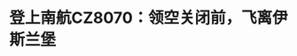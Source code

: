 <!DOCTYPE html>
<html lang="zh-CN">

<head>
    
<title>登上南航CZ8070：领空关闭前，飞离伊斯兰堡_腾讯新闻</title>
<meta name="keywords" content="王晨,伊斯兰堡,南航,巴基斯坦,中国南方航空,巴基斯坦_军事,巴基斯坦_社会,郑逸杰,巴基斯坦_时政,印巴,卡拉奇,领空,航班">
<meta name="description" content="当地时间2025年5月11日，印巴停火次日，巴基斯坦白沙瓦，人们在准军事联队总部前聚集庆祝，跳舞表达对巴基斯坦军队的支持。视觉中国/图当地时间2025年5月10日晚，当印巴停火消息传来时，郑逸杰‌已从巴基斯坦回国三天。7日清晨8时28分，他搭乘的南航CZ8070次航班飞跃南亚次大陆，在雨中降落广州白云机场。落地的那一刻，手...">
<meta name="author" content="腾讯网">
<meta name="copyright" content="Copyright 1998 - 2025 Tencent. All Rights Reserved">
<meta property="og:type" content="news" />

<meta property="og:title" content="登上南航CZ8070：领空关闭前，飞离伊斯兰堡_腾讯新闻" />
<meta property="og:description" content="当地时间2025年5月11日，印巴停火次日，巴基斯坦白沙瓦，人们在准军事联队总部前聚集庆祝，跳舞表达对巴基斯坦军队的支持。视觉中国/图当地时间2025年5月10日晚，当印巴停火消息传来时，郑逸杰‌已从巴基斯坦回国三天。7日清晨8时28分，他搭乘的南航CZ8070次航班飞跃南亚次大陆，在雨中降落广州白云机场。落地的那一刻，手..." />
<meta property="og:url" content="https://news.qq.com/rain/a/20250512A089Q800" />
<meta property="og:image" content="https://inews.gtimg.com/news_ls/OqdLuO473uf8c7aG1C1CNp8clUmmCIJmAC-b4xTEmbv5sAA_640330/0" />
<meta property="article:author" content="南方周末" />
<meta property="article:published_time" content="2025-05-12 19:45:12" />
<meta property="category" content="social" />

<meta name="baidu-site-verification" content="jJeIJ5X7pP" />
    <meta charset="utf-8" />
<meta http-equiv="X-UA-Compatible" content="IE=Edge" />
<meta name="viewport" content="width=device-width, initial-scale=1, shrink-to-fit=no" />
<link rel="dns-prefetch" href="mat1.gtimg.com">
<link rel="dns-prefetch" href="i.news.qq.com">
<link rel="shortcut icon" href="https://mat1.gtimg.com/qqcdn/qqindex2021/favicon.ico">
<script nomodule="true" src="https://mat1.gtimg.com/qqcdn/qqindex2021/common-static/20240515201444/core3-37-1.min.js"></script>
<script>
  try {
    if (!window.IntersectionObserver) {
      var observerScript = document.createElement('script');
      observerScript.src = "https://mat1.gtimg.com/qqcdn/qqindex2021/common-static/20241024141058/intersection-observer-polyfill.js";
      document.head.appendChild(observerScript);
    }
  } catch (error) {}
</script>

<script>
  try {
    if (!Element.prototype.scrollTo) {
      var scrollScript = document.createElement('script');
      scrollScript.src = "https://mat1.gtimg.com/qqcdn/qqindex2021/common-static/20241025153001/scroll-behavior-polyfill.js";
      document.head.appendChild(scrollScript);
    }
  } catch (error) {}
</script>
<script>
  try {
    if ('scrollRestoration' in window.history) {
      window.history.scrollRestoration = 'manual';
    }
    window.isPcClient = Boolean(window.electron) && (
      window.navigator.userAgent.indexOf('pc-client') > 0 ||
      window.navigator.userAgent.indexOf('TencentNews') > 0
    );
  } catch {}
</script>
<script>
  try {
    if (window.isPcClient) {
      var bodyStyle = document.createElement('style');
      bodyStyle.innerText = 'body{ zoom: 0.95 }';
      document.head.appendChild(bodyStyle);
    }
  } catch {}
</script>
<script>
  window.DATA = {"url":"https://view.inews.qq.com/a/20250512A089Q800","article_id":"20250512A089Q800","article_type":"0","title":"登上南航CZ8070：领空关闭前，飞离伊斯兰堡","desc":"当地时间2025年5月11日，印巴停火次日，巴基斯坦白沙瓦，人们在准军事联队总部前聚集庆祝，跳舞表达对巴基斯坦军队的支持。视觉中国/图当地时间2025年5月10日晚，当印巴停火消息传来时，郑逸杰‌已从巴基斯坦回国三天。7日清晨8时28分，他搭乘的南航CZ8070次航班飞跃南亚次大陆，在雨中降落广州白云机场。落地的那一刻，手...","iNewsRecommendLevel":1,"abstract":"当地时间2025年5月11日，印巴停火次日，巴基斯坦白沙瓦，人们在准军事联队总部前聚集庆祝，跳舞表达对巴基斯坦军队的支持。视觉中国/图当地时间2025年5月10日晚，当印巴停火消息传来时，郑逸杰‌已从巴基斯坦回国三天。7日清晨8时28分，他搭乘的南航CZ8070次航班飞跃南亚次大陆，在雨中降落广州白云机场。落地的那一刻，手...","catalog1":"social","ad_channel_sign":"news","introduction":"","media":"南方周末","media_id":"1052","pubtime":"2025-05-12 19:45:12","comment_id":"8411251795","political":0,"cmsId":"20250512A089Q800","cms_id":"20250512A089Q800","closeAllAd":0,"closeAllFavorite":false,"originContent":{"directory":{"ai_list":[{"desc":"印巴停火后的庆祝","link":"AIPOS_0"},{"desc":"郑逸杰的回国经历","link":"AIPOS_1"},{"desc":"最后一班离境航班","link":"AIPOS_2"},{"desc":"王晨的过山车心情","link":"AIPOS_3"},{"desc":"留守者的忐忑心情","link":"AIPOS_4"},{"desc":"登机前的紧急情况","link":"AIPOS_5"},{"desc":"外出必须带持枪安保","link":"AIPOS_6"}],"enable":2,"list":null},"text":"\u003cdiv class=\"rich_media_content\"\u003e\u003cp data-exeditor-arbitrary-box=\"image-box\"\u003e\u003c!--IMG_0--\u003e\u003c/p\u003e\u003cp class=\"qqnews_image_desc\" style=\"color: #666; font-size: 14px; text-align: center\"\u003e\u003c!--AIPOS_0--\u003e当地时间2025年5月11日，印巴停火次日，巴基斯坦白沙瓦，人们在准军事联队总部前聚集庆祝，跳舞表达对巴基斯坦军队的支持。视觉中国/图\u003c/p\u003e\u003cp\u003e\u003c!--AIPOS_1--\u003e当地时间2025年5月10日晚，当印巴停火消息传来时，郑逸杰‌已从巴基斯坦回国三天。7日清晨8时28分，他搭乘的南航CZ8070次航班飞跃南亚次大陆，在雨中降落广州白云机场。\u003cbr/\u003e\u003c/p\u003e\u003cp\u003e落地的那一刻，手机弹窗里的印巴空战新闻，瞬间将他从回国的平静拽回惊悸之中——\u003c!--AIPOS_2--\u003e这架搭载两百余名乘客的班机，竟是巴基斯坦关闭领空前最后一班离开伊斯兰堡的航班。机上既有为事业奔赴异国的商人，也有追寻风景的旅者，此刻都成了与战火擦肩的“幸运儿”。\u003c!--MID_AD_0--\u003e\u003c!--EOP_0--\u003e\u003c/p\u003e\u003c!--MID_ARTICLE_AD_0--\u003e\u003c!--PARAGRAPH_0--\u003e\u003cp\u003e“如果错过这趟飞机，我现在可能还在巴基斯坦焦急地等待。”郑逸杰‌告诉南方周末记者。\u003c/p\u003e\u003cp\u003e从巴基斯坦民航局（PCAA）航班动态平台上查阅可见，南航CZ8070自23时40分离港后，原定从伊斯兰堡起飞的后续十几趟航班全部显示“取消”（Cancelled）。\u003c/p\u003e\u003cp\u003e\u003c!--AIPOS_3--\u003e而留在巴基斯坦的王晨，则经历了一场过山车式的心情起落。\u003c/p\u003e\u003cp\u003e“这几天真的和做梦一样。”王晨所在的\u003c!--SECURE_LINK_BEGIN_0--\u003e巴基斯坦\u003c!--SECURE_LINK_END_0--\u003e第二大城市拉合尔，距离印巴边境仅约30公里。连日来，王晨数度被战斗机的轰鸣和炮弹的爆炸声惊醒，外出受限、航班取消，他曾一度考虑冒险走中巴喀喇昆仑公路回国。\u003c/p\u003e\u003cp\u003e随着印巴同意停火，这场“闪电式”交火摁下了暂停键。而像王晨一样留在当地的中国人依然感到忐忑。\u003c!--AIPOS_4--\u003e这场充满不确定性的冲突，究竟会真正走向平息，还是只是下一场暴风雨前的短暂宁静？\u003c/p\u003e\u003ch4\u003e“不要排队了，赶紧上飞机！”\u003c/h4\u003e\u003cp\u003e郑逸杰‌抵达伊斯兰堡机场时，已是5月6日晚间九点半。他入住的酒店距离机场不到四十公里，打车前往机场的路上，一切风平浪静。\u003c/p\u003e\u003cp\u003e郑逸杰‌是一名互联网从业者，于2025年4月20日去往巴基斯坦出差。三周的时间匆匆而过，他计划5月6日从拉哈尔返回广州，航班原定于晚上9点35分起飞。\u003c/p\u003e\u003cp\u003e不过，当日广州突降暴雨，前序航班意外延误了近三小时。而正是这一延误，让他乘坐的航班逼近那个危险临界点。\u003c/p\u003e\u003cp\u003e\u003c!--AIPOS_5--\u003e抵达伊斯兰堡机场大厅后，郑逸杰‌发现人流并不算密集。防爆检查、安检、候机，一切都和往常一样。直到晚上11时10分左右开始登机，他明显感觉到，节奏加快了很多。\u003c/p\u003e\u003cp data-exeditor-arbitrary-box=\"image-box\"\u003e\u003c!--IMG_1--\u003e\u003c/p\u003e\u003cp class=\"qqnews_image_desc\" style=\"color: #666; font-size: 14px; text-align: center\"\u003e当地时间2025年5月6日，搭乘南航CZ8070次航班的乘客正在登机。受访者供图\u003c/p\u003e\u003cp\u003e登机口处，有几名巴基斯坦籍员工负责检票。通常地，经济舱和商务舱是分开登机的。但这次，商务舱刚通过几个人，工作人员突然开始大喊：“不要排队了，赶紧上飞机！”登机后，乘务员催促乘客先落座，行李暂且拿在手上，以免堵住通道。\u003c/p\u003e\u003cp\u003e“我当时还觉得很奇怪，想着现在空乘说话都不注意表情管理了吗？”搭乘同一航班的张欣向南方周末记者回忆。\u003c/p\u003e\u003cp\u003e五一期间赴巴旅游的董志文也同样登上了这架略显慌乱的航班。“机舱看起来还没有来得及清理，机组人员没有特别解释什么，只是催促大家赶快登机。”董志文向南方周末记者回忆。\u003c/p\u003e\u003cp\u003e多名受访旅客提及，登机前多了一道防爆检测程序——在进入机舱前的廊桥上，对旅客一批批进行检测后才放行。\u003c/p\u003e\u003cp\u003e“之前从巴基斯坦坐飞机回国，并没有这样的流程。”郑逸杰‌猜测，此次安保措施加强，或许是航司出于对当地局势的担忧，或者事先听到了什么风声。\u003c/p\u003e\u003cp\u003e23时28分，CZ8070航班开始滑行，并于11分钟后起飞。“我们的飞机从巴基斯坦拉合尔上空入境印度，刚好从后来的交战空域上飞过去。”郑逸杰‌告诉南方周末记者。因为意外的延误，CZ8070也成为了最后一趟从伊斯兰堡离港的国际航班。\u003c/p\u003e\u003cp data-exeditor-arbitrary-box=\"image-box\"\u003e\u003c!--IMG_2--\u003e\u003c/p\u003e\u003cp class=\"qqnews_image_desc\" style=\"color: #666; font-size: 14px; text-align: center\"\u003e南航CZ8070自23时40分离港后，原定从伊斯兰堡起飞的后续十几趟航班全部显示“取消”（Canceled）。受访者供图\u003c/p\u003e\u003cp\u003e另据央视新闻报道，就在该航班起飞后不到一个半小时，印度军方发动代号“朱砂行动”的军事行动。之后，向巴基斯坦及巴控克什米尔的9处目标发射导弹，巴基斯坦随即发动地面和空中作战行动。\u003c/p\u003e\u003cp\u003e社交媒体上流传的视频显示，夜色中，导弹从天而降，冲天的火焰团照亮整片天空，战斗机呼啸而过的声音不绝于耳。据巴基斯坦一名高级安全官员透露，双方共出动125架战斗机，激战1个多小时，但均未离开自己的领空。巴方声称共击落5架印度战机，分别为3架阵风、1架米格和1架苏-30。\u003c!--MID_AD_1--\u003e\u003c!--EOP_1--\u003e\u003c/p\u003e\u003c!--MID_ARTICLE_AD_1--\u003e\u003c!--PARAGRAPH_1--\u003e\u003cp\u003e董志文事后查看CZ8070航班的航线，发现其航班飞行轨迹显示，南航CZ8070航班先向西飞往阿富汗方向，随后折返向南，穿越印度、缅甸，从云南入境中国。董志文后怕地说，“万一两军提前开火，或者误将客机当作敌对目标，后果不堪设想。”\u003c/p\u003e\u003ch4\u003e外出必须带持枪安保\u003c/h4\u003e\u003cp\u003e早在中国五一假期前，印巴局势便已逐渐升温。\u003c/p\u003e\u003cp\u003e据央视新闻报道，当地时间2025年4月22日下午，克什米尔印度控制区的帕哈尔加姆山谷突然枪声大作。一群武装分子闯入这片旅游胜地，向游客疯狂扫射，造成至少26人死亡、17人受伤。\u003c/p\u003e\u003cp\u003e这场突如其来的暴力行动，成为新一轮印巴冲突的导火索。印度迅速作出强硬回应：停止河水共享、关闭边境口岸、驱逐巴基斯坦外交人员。巴基斯坦亦以牙还牙，宣布暂停\u003c!--SECURE_LINK_BEGIN_1--\u003e双边贸易\u003c!--SECURE_LINK_END_1--\u003e、驱逐印度外交官。\u003c/p\u003e\u003cp\u003e得知印巴冲突升级的消息后，董志文和朋友并没在意。\u003c/p\u003e\u003cp\u003e“印巴冲突是家常便饭，但我要去的罕萨远离印巴冲突核心区。”早在3月，他就与朋友一起计划好了此次巴基斯坦之旅，目的地是靠近中巴边境的罕萨山谷，那里被誉为“巴基斯坦的香格里拉”。\u003c/p\u003e\u003cp\u003e说归说，考虑到战事升级的可能性，董志文还是提前做好了应急预案——若在罕萨时印巴局势恶化，他们将直接从中巴公路回国。\u003c/p\u003e\u003cp\u003e幸运的是，整个旅途异常顺利，他们在雪山下徒步、露营、看冰川，仿佛置身另一个世界。直到落地广州的那一刻，董志文始终未感受到战事的氛围。\u003c/p\u003e\u003cp\u003e但巴基斯坦第二大城市拉合尔，往东约三十公里便是印度，是受战火波及最严重的区域之一。\u003c/p\u003e\u003cp\u003e王晨是中国一家通信公司的驻外员工，两个多月前刚到拉合尔工作。克什米尔枪击案后，印度威胁“切断水源”。巴基斯坦一度出现短暂的用水紧张，拉合尔掀起了一股抢购瓶装水的热潮，“人们一箱一箱地往家里买水”。\u003c/p\u003e\u003cp\u003e与此同时，巴基斯坦近三分之一的电力来自水力发电。断水之下，停电也愈发频繁起来，“停完来，来完又停，反反复复，直到五一假期后才有所恢复”。\u003c/p\u003e\u003cp\u003e伴随着局势紧张，拉合尔警方对外出安全管控也愈发严格。\u003c/p\u003e\u003cp\u003e在拉合尔出差的几天时间里，每次外出时，郑逸杰‌都会花约两百块人民币，找酒店提供安保服务。“\u003c!--AIPOS_6--\u003e外出时要么必须自己带有持枪安保，要么向酒店日租安保。”郑逸杰‌说，即便如此，出租车司机常常因忌惮持枪保安而拒载，他不得不支付更高昂的费用，选择酒店专车出行。\u003c!--MID_AD_2--\u003e\u003c!--EOP_2--\u003e\u003c/p\u003e\u003c!--MID_ARTICLE_AD_2--\u003e\u003c!--PARAGRAPH_2--\u003e\u003cp\u003e4月30日，巴基斯坦官方宣称，印度恐将在未来24至36小时内对巴采取军事行动，拉合尔的气氛骤然紧张。\u003c/p\u003e\u003cp\u003e当天，郑逸杰‌返回伊斯兰堡时，当地警方以路途存在风险为由，拒绝放行。经过长达近6个小时的沟通，他才被允许离开，且被要求只能乘坐出租车。\u003c/p\u003e\u003cp\u003e临走前，他偶遇两名前来参加展会的中国商人，刚从外面匆匆返回酒店。“警方要求我们回酒店待命。”其中一人苦笑着说。\u003c/p\u003e\u003cp data-exeditor-arbitrary-box=\"image-box\"\u003e\u003c!--IMG_3--\u003e\u003c/p\u003e\u003cp class=\"qqnews_image_desc\" style=\"color: #666; font-size: 14px; text-align: center\"\u003e当地时间2025年5月7日，印控克什米尔地区普恩区的主城区内，炮弹落地后浓烟弥漫。视觉中国/图\u003c/p\u003e\u003ch4\u003e留守者，心情就像过山车\u003c/h4\u003e\u003cp\u003e相较于成功离开的人，留在巴基斯坦的王晨，则经历了一场过山车式的心情起落。\u003c/p\u003e\u003cp\u003e5月8日，拉合尔沃尔顿机场附近传出密集的防空炮以及空袭警报的声音。巴基斯坦军方证实，一架印军无人机被击落。拉合尔附近的交战，打破了王晨最后的安全幻觉。他初到巴基斯坦工作两个多月，第一次如此近距离感受战火。“爆炸地点距离我的住处只有10公里，感觉战争越来越近了”。\u003c!--MID_AD_3--\u003e\u003c!--EOP_3--\u003e\u003c/p\u003e\u003c!--MID_ARTICLE_AD_3--\u003e\u003c!--PARAGRAPH_3--\u003e\u003cp\u003e无人机袭击事件发生后，当地警方迅速升级安全管控措施。“以前只是建议我们出行有警察陪同，现在则是强制性的。”王晨无奈地说，他只能开始居家办公。\u003c/p\u003e\u003cp\u003e8日下午，王晨所在的公司安排了撤离计划，决定统一于11日从巴基斯坦取道迪拜回国。然而巴基斯坦关闭领空之后，离境的航班被取消，撤离计划被迫搁置。部分同事选择冒险走陆路经红其拉甫口岸返回新疆，但王晨最终决定继续观望，“陆路要经过克什米尔地区，眼下局势太不稳定了”。\u003c!--MID_AD_4--\u003e\u003c!--EOP_4--\u003e\u003c/p\u003e\u003c!--MID_ARTICLE_AD_4--\u003e\u003c!--PARAGRAPH_4--\u003e\u003cp\u003e2025年5月10日，得知全面停火的消息后，身处拉合尔的王晨感慨，印巴局势的急剧变化让他难以置信——双方早上还在跨境互轰，转眼间就集体熄火。\u003c/p\u003e\u003cp\u003e5月10日凌晨，拉合尔上空的爆炸声和战斗机轰鸣声，数度将王晨从睡梦中惊醒。双方剑拔弩张的局势一度让他觉得，“真的要活在战争之下了”。到了晚间，形势突然发生180度大转弯。印巴高层先后宣布同意停火。\u003c/p\u003e\u003cp\u003e“这几天真的和做梦一样。”王晨说。\u003c/p\u003e\u003cp\u003e在伊斯兰堡经营民宿的靳倪，也考虑过走陆路回国的可行性。暂时的停火让她看到了一丝希望，“我不用冒险坐车走一千多公里山路了”。\u003c/p\u003e\u003cp\u003e自5月7日以来，伊斯兰堡的紧张局势也在不断蔓延。靳倪曾在半夜被战斗机的轰鸣声惊醒，社交媒体上传播的虚假信息更让她心神不宁。\u003c/p\u003e\u003cp\u003e由于航班取消，此前预定房间的客户取消了订单，她的民宿生意陷入停摆。好在长期以来，尽管印巴双方交火不断，但伊斯兰堡一直情况平稳，水、电、购物等一切正常。\u003c/p\u003e\u003cp\u003e眼下，印巴达成停火协议，但双方是否真能就此罢手，王晨和靳倪心里都没有底。\u003c/p\u003e\u003cp\u003e5月10日深夜，印控克什米尔地区再次传出爆炸声。巴基斯坦防空系统在白沙瓦机场附近击落一架印度无人机，印度方面亦拦截了来自巴基斯坦方向的无人机。印度指责巴基斯坦违反停火协议，巴方对此予以否认。\u003c/p\u003e\u003cp\u003e印巴之间的和平，似乎仍悬于一线之间。“谁也不知道会不会突然再打起来。”靳倪担忧地说。\u003c/p\u003e\u003cp\u003e（应受访者要求，文中靳倪、王晨、张欣、郑逸杰‌为化名。）\u003c/p\u003e\u003cp\u003e\u003c/p\u003e\u003cp class=\"author\"\u003e南方周末记者 王航\u003c/p\u003e\u003cp class=\"author\"\u003e责编 毛淑杰\u003c/p\u003e\u003cdiv powered-by=\"qqnews_ex-editor\"\u003e\u003c/div\u003e\u003cstyle\u003e.rich_media_content{--news-tabel-th-night-color: #444444;--news-font-day-color: #333;--news-font-night-color: #d9d9d9;--news-bottom-distance: 22px}.rich_media_content p:not([data-exeditor-arbitrary-box=image-box]){letter-spacing:.5px;line-height:30px;margin-bottom:var(--news-bottom-distance);word-wrap:break-word}.rich_media_content{color:var(--news-font-day-color);font-size:18px}@media(prefers-color-scheme:dark){body:not([data-weui-theme=light]):not([dark-mode-disable=true]) .rich_media_content p:not([data-exeditor-arbitrary-box=image-box]){letter-spacing:.5px;line-height:30px;margin-bottom:var(--news-bottom-distance);word-wrap:break-word}body:not([data-weui-theme=light]):not([dark-mode-disable=true]) .rich_media_content{color:var(--news-font-night-color)}}.data_color_scheme_dark .rich_media_content p:not([data-exeditor-arbitrary-box=image-box]){letter-spacing:.5px;line-height:30px;margin-bottom:var(--news-bottom-distance);word-wrap:break-word}.data_color_scheme_dark .rich_media_content{color:var(--news-font-night-color)}.data_color_scheme_dark .rich_media_content{font-size:18px}.rich_media_content p[data-exeditor-arbitrary-box=image-box]{margin-bottom:11px}.rich_media_content\u003ediv:not(.qnt-video),.rich_media_content\u003esection{margin-bottom:var(--news-bottom-distance)}.rich_media_content hr{margin-bottom:var(--news-bottom-distance)}.rich_media_content .link_list{margin:0;margin-top:20px;min-height:0!important}.rich_media_content blockquote{background:#f9f9f9;border-left:6px solid #ccc;margin:1.5em 10px;padding:.5em 10px}.rich_media_content blockquote p{margin-bottom:0!important}.data_color_scheme_dark .rich_media_content blockquote{background:#323232}@media(prefers-color-scheme:dark){body:not([data-weui-theme=light]):not([dark-mode-disable=true]) .rich_media_content blockquote{background:#323232}}.rich_media_content ol[data-ex-list]{--ol-start: 1;--ol-list-style-type: decimal;list-style-type:none;counter-reset:olCounter calc(var(--ol-start,1) - 1);position:relative}.rich_media_content ol[data-ex-list]\u003eli\u003e:first-child::before{content:counter(olCounter,var(--ol-list-style-type)) '. ';counter-increment:olCounter;font-variant-numeric:tabular-nums;display:inline-block}.rich_media_content ul[data-ex-list]{--ul-list-style-type: circle;list-style-type:none;position:relative}.rich_media_content ul[data-ex-list].nonUnicode-list-style-type\u003eli\u003e:first-child::before{content:var(--ul-list-style-type) ' ';font-variant-numeric:tabular-nums;display:inline-block;transform:scale(0.5)}.rich_media_content ul[data-ex-list].unicode-list-style-type\u003eli\u003e:first-child::before{content:var(--ul-list-style-type) ' ';font-variant-numeric:tabular-nums;display:inline-block;transform:scale(0.8)}.rich_media_content ol:not([data-ex-list]){padding-left:revert}.rich_media_content ul:not([data-ex-list]){padding-left:revert}.rich_media_content table{display:table;border-collapse:collapse;margin-bottom:var(--news-bottom-distance)}.rich_media_content table th,.rich_media_content table td{word-wrap:break-word;border:1px solid #ddd;white-space:nowrap;padding:2px 5px}.rich_media_content table th{font-weight:700;background-color:#f0f0f0;text-align:left}.rich_media_content table p{margin-bottom:0!important}.data_color_scheme_dark .rich_media_content table th{background:var(--news-tabel-th-night-color)}@media(prefers-color-scheme:dark){body:not([data-weui-theme=light]):not([dark-mode-disable=true]) .rich_media_content table th{background:var(--news-tabel-th-night-color)}}.rich_media_content .qqnews_image_desc,.rich_media_content p[type=om-image-desc]{line-height:20px!important;text-align:center!important;font-size:14px!important;color:#666!important}.rich_media_content div[data-exeditor-arbitrary-box=wrap]:not([data-exeditor-arbitrary-box-special-style]){max-width:100%}.rich_media_content .qqnews-content{--wmfont: 0;--wmcolor: transparent;font-size:var(--wmfont);color:var(--wmcolor);line-height:var(--wmfont)!important;margin-bottom:var(--wmfont)!important}.rich_media_content .qqnews_sign_emphasis{background:#f7f7f7}.rich_media_content .qqnews_sign_emphasis ol{word-wrap:break-word;border:none;color:#5c5c5c;line-height:28px;list-style:none;margin:14px 0 6px;padding:16px 15px 4px}.rich_media_content .qqnews_sign_emphasis p{margin-bottom:12px!important}.rich_media_content .qqnews_sign_emphasis ol\u003eli\u003ep{padding-left:30px}.rich_media_content .qqnews_sign_emphasis ol\u003eli{list-style:none}.rich_media_content .qqnews_sign_emphasis ol\u003eli\u003ep:first-child::before{margin-left:-30px;content:counter(olCounter,decimal) ''!important;counter-increment:olCounter!important;font-variant-numeric:tabular-nums!important;background:#37f;border-radius:2px;color:#fff;font-size:15px;font-style:normal;text-align:center;line-height:18px;width:18px;height:18px;margin-right:12px;position:relative;top:-1px}.data_color_scheme_dark .rich_media_content .qqnews_sign_emphasis{background:#262626}.data_color_scheme_dark .rich_media_content .qqnews_sign_emphasis ol\u003eli\u003ep{color:#a9a9a9}@media(prefers-color-scheme:dark){body:not([data-weui-theme=light]):not([dark-mode-disable=true]) .rich_media_content .qqnews_sign_emphasis{background:#262626}body:not([data-weui-theme=light]):not([dark-mode-disable=true]) .rich_media_content .qqnews_sign_emphasis ol\u003eli\u003ep{color:#a9a9a9}}.rich_media_content h1,.rich_media_content h2,.rich_media_content h3,.rich_media_content h4,.rich_media_content h5,.rich_media_content h6{margin-bottom:var(--news-bottom-distance);font-weight:700}.rich_media_content h1{font-size:20px}.rich_media_content h2,.rich_media_content h3{font-size:19px}.rich_media_content h4,.rich_media_content h5,.rich_media_content h6{font-size:18px}.rich_media_content li:empty{display:none}.rich_media_content ul,.rich_media_content ol{margin-bottom:var(--news-bottom-distance)}.rich_media_content div\u003ep:only-child{margin-bottom:0!important}.rich_media_content .cms-cke-widget-title-wrap p{margin-bottom:0!important}\u003c/style\u003e\u003c/div\u003e","version":"v2"},"originAttribute":{"IMG_0":{"bigOrigUrl":"https://inews.gtimg.com/om_bt/OYjdUe21YL_qF_n-iCm1ZoB7kb-NEzfddoBjgaiTEy4csAA/0","compressUrl":"https://inews.gtimg.com/om_bt/OYjdUe21YL_qF_n-iCm1ZoB7kb-NEzfddoBjgaiTEy4csAA/641","desc":"","fullPic":"1","height":427,"imgurl0":"https://inews.gtimg.com/om_bt/OYjdUe21YL_qF_n-iCm1ZoB7kb-NEzfddoBjgaiTEy4csAA/0","imgurl1000":"https://inews.gtimg.com/om_bt/OYjdUe21YL_qF_n-iCm1ZoB7kb-NEzfddoBjgaiTEy4csAA/1000","islong":0,"origUrl":"https://inews.gtimg.com/om_bt/OYjdUe21YL_qF_n-iCm1ZoB7kb-NEzfddoBjgaiTEy4csAA/641","size":267,"style":"display: inline-block; max-width: 100%; width: 1280px","thumb":"https://inews.gtimg.com/om_bt/OYjdUe21YL_qF_n-iCm1ZoB7kb-NEzfddoBjgaiTEy4csAA_181x181s/0","url":"https://inews.gtimg.com/om_bt/OYjdUe21YL_qF_n-iCm1ZoB7kb-NEzfddoBjgaiTEy4csAA/641","width":641},"IMG_1":{"bigOrigUrl":"https://inews.gtimg.com/om_bt/ObQVfvFjckBFGtcvrSMJnhmazOkSVeYocgzV46DPFawIAAA/0","compressUrl":"https://inews.gtimg.com/om_bt/ObQVfvFjckBFGtcvrSMJnhmazOkSVeYocgzV46DPFawIAAA/641","desc":"","fullPic":"1","height":481,"imgurl0":"https://inews.gtimg.com/om_bt/ObQVfvFjckBFGtcvrSMJnhmazOkSVeYocgzV46DPFawIAAA/0","imgurl1000":"https://inews.gtimg.com/om_bt/ObQVfvFjckBFGtcvrSMJnhmazOkSVeYocgzV46DPFawIAAA/1000","islong":0,"origUrl":"https://inews.gtimg.com/om_bt/ObQVfvFjckBFGtcvrSMJnhmazOkSVeYocgzV46DPFawIAAA/641","size":179,"style":"display: inline-block; max-width: 100%; width: 1280px","thumb":"https://inews.gtimg.com/om_bt/ObQVfvFjckBFGtcvrSMJnhmazOkSVeYocgzV46DPFawIAAA_181x181s/0","url":"https://inews.gtimg.com/om_bt/ObQVfvFjckBFGtcvrSMJnhmazOkSVeYocgzV46DPFawIAAA/641","width":641},"IMG_2":{"bigOrigUrl":"https://inews.gtimg.com/om_bt/O0W8y-YDq_egD1ANf3ZwowQcBlN_B35UhKg9hLIiiIShAAA/0","compressUrl":"https://inews.gtimg.com/om_bt/O0W8y-YDq_egD1ANf3ZwowQcBlN_B35UhKg9hLIiiIShAAA/641","desc":"","fullPic":"1","height":973,"imgurl0":"https://inews.gtimg.com/om_bt/O0W8y-YDq_egD1ANf3ZwowQcBlN_B35UhKg9hLIiiIShAAA/0","imgurl1000":"https://inews.gtimg.com/om_bt/O0W8y-YDq_egD1ANf3ZwowQcBlN_B35UhKg9hLIiiIShAAA/1000","islong":0,"origUrl":"https://inews.gtimg.com/om_bt/O0W8y-YDq_egD1ANf3ZwowQcBlN_B35UhKg9hLIiiIShAAA/641","size":210,"style":"display: inline-block; max-width: 100%; width: 1280px","thumb":"https://inews.gtimg.com/om_bt/O0W8y-YDq_egD1ANf3ZwowQcBlN_B35UhKg9hLIiiIShAAA_181x181s/0","url":"https://inews.gtimg.com/om_bt/O0W8y-YDq_egD1ANf3ZwowQcBlN_B35UhKg9hLIiiIShAAA/641","width":641},"IMG_3":{"bigOrigUrl":"https://inews.gtimg.com/om_bt/O9CFBhH_zYkR8Pl17-2iRD9hKBa5RAzRIjUquNcZDhD8QAA/0","compressUrl":"https://inews.gtimg.com/om_bt/O9CFBhH_zYkR8Pl17-2iRD9hKBa5RAzRIjUquNcZDhD8QAA/641","desc":"","fullPic":"1","height":427,"imgurl0":"https://inews.gtimg.com/om_bt/O9CFBhH_zYkR8Pl17-2iRD9hKBa5RAzRIjUquNcZDhD8QAA/0","imgurl1000":"https://inews.gtimg.com/om_bt/O9CFBhH_zYkR8Pl17-2iRD9hKBa5RAzRIjUquNcZDhD8QAA/1000","islong":0,"origUrl":"https://inews.gtimg.com/om_bt/O9CFBhH_zYkR8Pl17-2iRD9hKBa5RAzRIjUquNcZDhD8QAA/641","size":133,"style":"display: inline-block; max-width: 100%; width: 1280px","thumb":"https://inews.gtimg.com/om_bt/O9CFBhH_zYkR8Pl17-2iRD9hKBa5RAzRIjUquNcZDhD8QAA_181x181s/0","url":"https://inews.gtimg.com/om_bt/O9CFBhH_zYkR8Pl17-2iRD9hKBa5RAzRIjUquNcZDhD8QAA/641","width":641}},"selfDeclare":{},"userAddress":"广东","card":{"chlid":"1052","chlname":"南方周末","desc":"南方周末——最值得信赖的新闻。在这里，读懂中国。","icon":"http://inews.gtimg.com/newsapp_ls/0/om_15475_100100/0","msgEntry":1,"uin":"ece6b5375e8ef2690d","update_frequency":"0","vip_desc":"南方周末官方账号","vip_icon_night":"http://inews.gtimg.com/newsapp_ls/0/14876049528/0","vip_place":"left","vip_type":"30013","vip_icon":"http://inews.gtimg.com/newsapp_ls/0/14876049251/0","vip_type_new":"30013","suid":"8QMY3X9U64UevzY=","liveInfo":{"roomID":"1404398886","roomStatus":"2"},"cpLevel":1},"interationCount":{"like":7,"collect":7,"share":2},"payment_info":{},"article_is_pay":false,"payment_column_info_v1":{"is_column_pay":false,"read_count_all":0},"tag_info_item":null,"contentWordsNum":3393,"extraProperty":{"FeedbackDetailDisableInsert":0,"zanSkinType":""},"relateWelfare":{},"aiSwitch":true,"isOversize":false,"videoArr":[]};
</script>
<script>
  window.channelInfo = {"channelConfig":{"channelNav":[{"_auto_id":"1","active_alien_img":"","alien_img":"","channel_id":"news_news_home","is_local":"0","link":"https://www.qq.com","name_cn":"首页","name_en":"home"},{"_auto_id":"2","active_alien_img":"","alien_img":"","channel_id":"news_news_top","is_local":"0","link":"","name_cn":"要闻","name_en":"news"},{"_auto_id":"4","active_alien_img":"","alien_img":"","channel_id":"news_news_bj","is_local":"1","link":"","name_cn":"北京","name_en":"bj"},{"_auto_id":"5","active_alien_img":"","alien_img":"","channel_id":"news_news_finance","is_local":"0","link":"","name_cn":"财经","name_en":"finance"},{"_auto_id":"6","active_alien_img":"","alien_img":"","channel_id":"news_news_tech","is_local":"0","link":"","name_cn":"科技","name_en":"tech"},{"_auto_id":"7","active_alien_img":"","alien_img":"","channel_id":"tv","is_local":"0","link":"https://v.qq.com/channel/tv/?ptag=qqnews","name_cn":"电视剧","name_en":"tv"},{"_auto_id":"8","active_alien_img":"","alien_img":"","channel_id":"news_news_qa","is_local":"0","link":"","name_cn":"热问","name_en":"qa"},{"_auto_id":"9","active_alien_img":"","alien_img":"","channel_id":"news_news_ent","is_local":"0","link":"","name_cn":"娱乐","name_en":"ent"},{"_auto_id":"10","active_alien_img":"","alien_img":"","channel_id":"variety","is_local":"0","link":"https://v.qq.com/channel/variety/?ptag=qqnews","name_cn":"综艺","name_en":"variety"},{"_auto_id":"11","active_alien_img":"","alien_img":"","channel_id":"news_news_sports","is_local":"0","link":"","name_cn":"体育","name_en":"sports"},{"_auto_id":"13","active_alien_img":"","alien_img":"","channel_id":"news_news_nba","is_local":"0","link":"","name_cn":"NBA","name_en":"nba"},{"_auto_id":"14","active_alien_img":"","alien_img":"","channel_id":"news_news_world","is_local":"0","link":"","name_cn":"国际","name_en":"world"},{"_auto_id":"15","active_alien_img":"","alien_img":"","channel_id":"news_news_mil","is_local":"0","link":"","name_cn":"军事","name_en":"milite"},{"_auto_id":"16","active_alien_img":"","alien_img":"","channel_id":"news_news_auto","is_local":"0","link":"","name_cn":"汽车","name_en":"auto"},{"_auto_id":"17","active_alien_img":"","alien_img":"","channel_id":"news_news_house","is_local":"0","link":"","name_cn":"房产","name_en":"house"},{"_auto_id":"18","active_alien_img":"","alien_img":"","channel_id":"news_news_edu","is_local":"0","link":"","name_cn":"教育","name_en":"edu"},{"_auto_id":"19","active_alien_img":"","alien_img":"","channel_id":"news_news_antip","is_local":"0","link":"","name_cn":"健康","name_en":"health"},{"_auto_id":"20","active_alien_img":"","alien_img":"","channel_id":"news_news_video","is_local":"0","link":"","name_cn":"视频","name_en":"video"},{"_auto_id":"21","active_alien_img":"","alien_img":"","channel_id":"news_news_game","is_local":"0","link":"","name_cn":"游戏","name_en":"games"},{"_auto_id":"22","active_alien_img":"","alien_img":"","channel_id":"news_news_nchupin","is_local":"0","link":"","name_cn":"眼界","name_en":"chupin"},{"_auto_id":"24","active_alien_img":"","alien_img":"","channel_id":"news_news_football","is_local":"0","link":"","name_cn":"足球","name_en":"football"},{"_auto_id":"25","active_alien_img":"","alien_img":"","channel_id":"news_news_kepu","is_local":"0","link":"","name_cn":"科学","name_en":"kepu"},{"_auto_id":"26","active_alien_img":"","alien_img":"","channel_id":"news_news_digi","is_local":"0","link":"","name_cn":"数码","name_en":"digi"},{"_auto_id":"28","active_alien_img":"","alien_img":"","channel_id":"ymzx","is_local":"0","link":"https://gamer.qq.com/v2/cloudgame/game/96897?ichannel=txxwpc0Ftxxwpc1","name_cn":"元梦之星","name_en":"news_news_ymzx"},{"_auto_id":"31","active_alien_img":"","alien_img":"","channel_id":"movie","is_local":"0","link":"https://v.qq.com/channel/movie/?ptag=qqnews","name_cn":"电影","name_en":"movie"},{"_auto_id":"32","active_alien_img":"","alien_img":"","channel_id":"news_news_esport","is_local":"0","link":"","name_cn":"电竞","name_en":"esport"},{"_auto_id":"34","active_alien_img":"","alien_img":"","channel_id":"news_news_history","is_local":"0","link":"","name_cn":"历史","name_en":"history"},{"_auto_id":"35","active_alien_img":"","alien_img":"","channel_id":"news_news_baby","is_local":"0","link":"","name_cn":"育儿","name_en":"baby"},{"_auto_id":"36","active_alien_img":"","alien_img":"","channel_id":"hbjy","is_local":"0","link":"https://gp.qq.com/act/a20250421mnqlx/news.shtml","name_cn":"和平精英","name_en":"news_news_hbjy"},{"_auto_id":"37","active_alien_img":"","alien_img":"","channel_id":"cloud_gamer","is_local":"0","link":"https://gamer.qq.com/?ichannel=txxwpc0Ftxxwpc1","name_cn":"云游戏","name_en":"cloud_gamer"},{"_auto_id":"38","active_alien_img":"","alien_img":"","channel_id":"news_news_lic","is_local":"0","link":"","name_cn":"理财","name_en":"finance_licai"},{"_auto_id":"39","active_alien_img":"","alien_img":"","channel_id":"news_news_istock","is_local":"0","link":"","name_cn":"股票","name_en":"finance_stock"},{"_auto_id":"40","active_alien_img":"","alien_img":"","channel_id":"ren_min_shi_pin","is_local":"0","link":"https://news.qq.com/omn/author/8QMd3Hld74cbujbY?tab=om_video","name_cn":"人民视频","name_en":"ren_min_shi_pin"},{"_auto_id":"41","active_alien_img":"","alien_img":"","channel_id":"news_news_weather","is_local":"0","link":"https://tianqi.qq.com/index.htm","name_cn":"天气","name_en":"weather"}]}};
</script>
<script>
  window.articleConfig = {"rightConfig":[{"_auto_id":"1","category_key":"default","modules":"{\"moduleList\":[{\"title\":\"作者其他文章\",\"id\":\"user_article\"},{\"title\":\"精选视频\",\"id\":\"video_album\",\"videoType\":\"tag\",\"videoId\":\"aUepxrtchGM=\",\"isSticky\":0},{\"title\":\"下载条\",\"id\":\"download_banner\",\"isSticky\":1},{\"title\":\"热点榜\",\"id\":\"hot_rank_list\",\"isSticky\":1},{\"title\":\"广告推广\",\"id\":\"ssp_ad_module\",\"category\":\"ad_ssp\",\"loid\":\"109\",\"isSticky\":1},{\"title\":\"广告推广位\",\"id\":\"c2s_ad_module\",\"category\":\"right_c2s\",\"path\":\"QQcom_all_Rectangle-1|QQcom_all_Rectangle-2|QQcom_all_Rectangle-3\",\"isSticky\":1}]}"},{"_auto_id":"2","category_key":"ent","modules":"{\"moduleList\":[{\"title\":\"作者其他文章\",\"id\":\"user_article\"},{\"title\":\"精选视频\",\"id\":\"video_album\",\"videoType\":\"tag\",\"videoId\":\"aUepxrtchGM=\"},{\"title\":\"下载条\",\"id\":\"download_banner\",\"isSticky\":1},{\"title\":\"热点榜\",\"id\":\"hot_rank_list\",\"isSticky\":1},{\"title\":\"广告推广\",\"id\":\"ssp_ad_module\",\"category\":\"ad_ssp\",\"loid\":\"109\",\"isSticky\":1},{\"title\":\"广告推广\",\"id\":\"ssp_ad_module\",\"category\":\"ad_ssp\",\"loid\":\"117\",\"isSticky\":1}]}"},{"_auto_id":"3","category_key":"game","modules":"{\"moduleList\":[{\"title\":\"作者其他文章\",\"id\":\"user_article\"},{\"title\":\"精选视频\",\"id\":\"video_album\",\"videoType\":\"tag\",\"videoId\":\"aUepxrtchGM=\"},{\"title\":\"热门游戏\",\"id\":\"recommend_game\",\"isSticky\":0},{\"title\":\"下载条\",\"id\":\"download_banner\",\"isSticky\":1},{\"title\":\"热点榜\",\"id\":\"hot_rank_list\",\"isSticky\":1},{\"title\":\"广告推广\",\"id\":\"ssp_ad_module\",\"category\":\"ad_ssp\",\"loid\":\"109\",\"isSticky\":1},{\"title\":\"广告推广位\",\"id\":\"c2s_ad_module\",\"category\":\"right_c2s\",\"path\":\"QQcom_all_Rectangle-1|QQcom_all_Rectangle-2|QQcom_all_Rectangle-3\",\"isSticky\":1}]}"},{"_auto_id":"4","category_key":"tech","modules":"{\"moduleList\":[{\"title\":\"作者其他文章\",\"id\":\"user_article\"},{\"title\":\"精选视频\",\"id\":\"video_album\",\"videoType\":\"tag\",\"videoId\":\"aUepxrtchGM=\"},{\"title\":\"下载条\",\"id\":\"download_banner\",\"isSticky\":1},{\"title\":\"热点榜\",\"id\":\"hot_rank_list\",\"isSticky\":1},{\"title\":\"广告推广\",\"id\":\"ssp_ad_module\",\"category\":\"ad_ssp\",\"loid\":\"109\",\"isSticky\":1},{\"title\":\"广告推广位\",\"id\":\"c2s_ad_module\",\"category\":\"right_c2s\",\"path\":\"QQcom_all_Rectangle-1|QQcom_all_Rectangle-2|QQcom_all_Rectangle-3\",\"isSticky\":1}]}"},{"_auto_id":"5","category_key":"finance","modules":"{\"moduleList\":[{\"title\":\"作者其他文章\",\"id\":\"user_article\"},{\"title\":\"精选视频\",\"id\":\"video_album\",\"videoType\":\"tag\",\"videoId\":\"aUepxrtchGM=\"},{\"title\":\"下载条\",\"id\":\"download_banner\",\"isSticky\":1},{\"title\":\"热点榜\",\"id\":\"hot_rank_list\",\"isSticky\":1},{\"title\":\"广告推广\",\"id\":\"ssp_ad_module\",\"category\":\"ad_ssp\",\"loid\":\"109\",\"isSticky\":1},{\"title\":\"广告推广位\",\"id\":\"c2s_ad_module\",\"category\":\"right_c2s\",\"path\":\"QQcom_all_Rectangle-1|QQcom_all_Rectangle-2|QQcom_all_Rectangle-3\",\"isSticky\":1}]}"},{"_auto_id":"6","category_key":"news","modules":"{\"moduleList\":[{\"title\":\"作者其他文章\",\"id\":\"user_article\"},{\"title\":\"精选视频\",\"id\":\"video_album\",\"videoType\":\"tag\",\"videoId\":\"aUepxrtchGM=\"},{\"title\":\"下载条\",\"id\":\"download_banner\",\"isSticky\":1},{\"title\":\"热点榜\",\"id\":\"hot_rank_list\",\"isSticky\":1},{\"title\":\"广告推广\",\"id\":\"ssp_ad_module\",\"category\":\"ad_ssp\",\"loid\":\"109\",\"isSticky\":1},{\"title\":\"广告推广位\",\"id\":\"c2s_ad_module\",\"category\":\"right_c2s\",\"path\":\"QQcom_all_Rectangle-1|QQcom_all_Rectangle-2|QQcom_all_Rectangle-3\",\"isSticky\":1}]}"},{"_auto_id":"7","category_key":"fashion","modules":"{\"moduleList\":[{\"title\":\"作者其他文章\",\"id\":\"user_article\"},{\"title\":\"精选视频\",\"id\":\"video_album\",\"videoType\":\"tag\",\"videoId\":\"aUepxrtchGM=\"},{\"title\":\"下载条\",\"id\":\"download_banner\",\"isSticky\":1},{\"title\":\"热点榜\",\"id\":\"hot_rank_list\",\"isSticky\":1},{\"title\":\"广告推广\",\"id\":\"ssp_ad_module\",\"category\":\"ad_ssp\",\"loid\":\"109\",\"isSticky\":1},{\"title\":\"广告推广位\",\"id\":\"c2s_ad_module\",\"category\":\"right_c2s\",\"path\":\"QQcom_all_Rectangle-1|QQcom_all_Rectangle-2|QQcom_all_Rectangle-3\",\"isSticky\":1}]}"},{"_auto_id":"8","category_key":"sports","modules":"{\"moduleList\":[{\"title\":\"作者其他文章\",\"id\":\"user_article\"},{\"title\":\"精选视频\",\"id\":\"video_album\",\"videoType\":\"tag\",\"videoId\":\"aUepxrtchGM=\"},{\"title\":\"下载条\",\"id\":\"download_banner\",\"isSticky\":1},{\"title\":\"热点榜\",\"id\":\"hot_rank_list\",\"isSticky\":1},{\"title\":\"广告推广\",\"id\":\"ssp_ad_module\",\"category\":\"ad_ssp\",\"loid\":\"109\",\"isSticky\":1},{\"title\":\"广告推广位\",\"id\":\"c2s_ad_module\",\"category\":\"right_c2s\",\"path\":\"QQcom_all_Rectangle-1|QQcom_all_Rectangle-2|QQcom_all_Rectangle-3\",\"isSticky\":1}]}"},{"_auto_id":"9","category_key":"health","modules":"{\"moduleList\":[{\"title\":\"作者其他文章\",\"id\":\"user_article\"},{\"title\":\"精选视频\",\"id\":\"video_album\",\"videoType\":\"tag\",\"videoId\":\"aUepxrtchGM=\"},{\"title\":\"下载条\",\"id\":\"download_banner\",\"isSticky\":1},{\"title\":\"热点榜\",\"id\":\"hot_rank_list\",\"isSticky\":1},{\"title\":\"广告推广\",\"id\":\"ssp_ad_module\",\"category\":\"ad_ssp\",\"loid\":\"109\",\"isSticky\":1},{\"title\":\"广告推广位\",\"id\":\"c2s_ad_module\",\"category\":\"right_c2s\",\"path\":\"QQcom_all_Rectangle-1|QQcom_all_Rectangle-2|QQcom_all_Rectangle-3\",\"isSticky\":1}]}"},{"_auto_id":"10","category_key":"nba","modules":"{\"moduleList\":[{\"title\":\"作者其他文章\",\"id\":\"user_article\"},{\"title\":\"精选视频\",\"id\":\"video_album\",\"videoType\":\"tag\",\"videoId\":\"aUepxrtchGM=\"},{\"title\":\"下载条\",\"id\":\"download_banner\",\"isSticky\":1},{\"title\":\"热点榜\",\"id\":\"hot_rank_list\",\"isSticky\":1},{\"title\":\"广告推广\",\"id\":\"ssp_ad_module\",\"category\":\"ad_ssp\",\"loid\":\"109\",\"isSticky\":1},{\"title\":\"广告推广位\",\"id\":\"c2s_ad_module\",\"category\":\"right_c2s\",\"path\":\"QQcom_all_Rectangle-1|QQcom_all_Rectangle-2|QQcom_all_Rectangle-3\",\"isSticky\":1}]}"},{"_auto_id":"11","category_key":"edu","modules":"{\"moduleList\":[{\"title\":\"作者其他文章\",\"id\":\"user_article\"},{\"title\":\"精选视频\",\"id\":\"video_album\",\"videoType\":\"tag\",\"videoId\":\"aUWpxLNdg2c=\"},{\"title\":\"下载条\",\"id\":\"download_banner\",\"isSticky\":1},{\"title\":\"热点榜\",\"id\":\"hot_rank_list\",\"isSticky\":1},{\"title\":\"广告推广\",\"id\":\"ssp_ad_module\",\"category\":\"ad_ssp\",\"loid\":\"109\",\"isSticky\":1},{\"title\":\"广告推广位\",\"id\":\"c2s_ad_module\",\"category\":\"right_c2s\",\"path\":\"QQcom_all_Rectangle-1|QQcom_all_Rectangle-2|QQcom_all_Rectangle-3\",\"isSticky\":1}]}"},{"_auto_id":"12","category_key":"ad","modules":"{\"moduleList\":[{\"title\":\"广告推广\",\"id\":\"ssp_ad_module\",\"category\":\"ad_ssp\",\"loid\":\"109\",\"isSticky\":1},{\"title\":\"广告推广位\",\"id\":\"c2s_ad_module\",\"category\":\"right_c2s\",\"path\":\"QQcom_all_Rectangle-1|QQcom_all_Rectangle-2|QQcom_all_Rectangle-3\",\"isSticky\":1}]}"}],"tonglanAdConfig":[{"_auto_id":"1","modules":"{\"moduleList\":[{\"title\":\"广告推广位\",\"id\":\"top\",\"category\":\"top_c2s\",\"path\":\"QQcom_all_Width1-1\"},{\"title\":\"广告推广位\",\"id\":\"bottom\",\"category\":\"bottom_c2s\",\"path\":\"QQcom_all_Width1-2\"}]}"}],"bottomConfig":[],"videoAdConfig":[{"_auto_id":"1","normal_time":"10","switch":"1","video_count":"0","video_time":"0"}],"rightGameConfig":[{"_auto_id":"2","desc":"连续登录送游戏钻石，群雄共聚称霸沙城","icon":"https://inews.gtimg.com/newsapp_bt/0/0627161037914_3816/0","link":"https://s.iwan.qq.com/opengame/tenvideo/index.html?hidestatusbar=1&hidetitlebar=1&immersive=1&syswebview=1&landscape=1&gameid=49085&url=https%3A%2F%2Fgz-file.91ninthpalace.com%2Fwzzx%2Findex_tencent_iwan.html%20&ref_ele=90015","name":"王者之心2"},{"_auto_id":"3","desc":"上线送VIP！万人同屏横扫沙城","icon":"https://inews.gtimg.com/newsapp_bt/0/0627155752146_4584/0","link":"https://s.iwan.qq.com/opengame/tenvideo/index.html?hidestatusbar=1&hidetitlebar=1&immersive=1&landscape=1&syswebview=1&gameid=47203&url=https%3A%2F%2Fcqss2login.bigrnet.com%2Fiwan%2Fh5%2Fplay%2Floading&ref_ele=90015","name":"传奇盛世"},{"_auto_id":"4","desc":"超高爆率，经典玩法","icon":"https://inews.gtimg.com/newsapp_bt/0/0627160641137_9103/0","link":"https://s.iwan.qq.com/opengame/tenvideo/index.html?hidestatusbar=1&hidetitlebar=1&immersive=1&syswebview=1&gameid=43803&url=https%3A%2F%2Fsdk.mxzgame.com%2FGames%2Fportal%2F108337%2FTXVApp&ref_ele=90015","name":"新不良人"},{"_auto_id":"6","desc":"超多福利登录即领，海量游戏任你畅玩","icon":"https://inews.gtimg.com/newsapp_bt/0/111315495935_3595/0","link":"https://dldir3.qq.com/minigamefile/webdownloads/QQGameMini_silent_1002020001_cid0.exe","name":"QQ游戏大厅"},{"_auto_id":"7","desc":"纯正经典玩法，欢乐挑战赛火热来袭","icon":"https://inews.gtimg.com/newsapp_bt/0/070918050891_4971/0","link":"https://minigame.qq.com/h5game_frame_test/?appid=200904&ifid=1502020001","name":"欢乐斗地主"},{"_auto_id":"8","desc":"新服大放送，享赚你就来","icon":"https://inews.gtimg.com/newsapp_bt/0/0627154608860_7318/0","link":"https://s.iwan.qq.com/opengame/tenvideo/index.html?hidestatusbar=1&hidetitlebar=1&immersive=1&syswebview=1&landscape=1&gameid=43403&url=https%3A%2F%2Flogin-wxxyx2-bzsc.jikewan.com%2Fgame%2Fcqtxvideo.html&ref_ele=90015","name":"百战沙城"},{"_auto_id":"9","desc":"全新极速版本爽玩！送新武魂转换卡","icon":"https://inews.gtimg.com/newsapp_bt/0/1016115936984_7153/0","link":"https://s.iwan.qq.com/opengame/tenvideo/index.html?hidestatusbar=1&hidetitlebar=1&immersive=1&syswebview=1&gameid=51477&url=https%3A%2F%2Fh5sdk.cdqcwl.com%2Fsdk%2Ftxaiwandefault%2Fce43a6806214ed5b3e2227ca7e99e27a%2F2231&ref_ele=90015","name":"斗罗大陆"},{"_auto_id":"10","desc":"原汁原味，正版授权","icon":"https://inews.gtimg.com/newsapp_bt/0/0627160844946_1794/0","link":"https://s.iwan.qq.com/opengame/tenvideo/index.html?hidetitlebar=1&immersive=1&syswebview=1&landscape=1&gameid=37275&url=https%3A%2F%2Fsdk.mxzgame.com%2FGames%2Fportal%2F100211%2FTXVApp&ref_ele=90015","name":"原始传奇"},{"_auto_id":"11","desc":"登录领神秘巨星，打造巅峰阵容","icon":"https://inews.gtimg.com/newsapp_bt/0/0701170959368_8122/0","link":"https://s.iwan.qq.com/opengame/tenvideo/index.html?hidestatusbar=1&hidetitlebar=1&immersive=1&syswebview=1&gameid=40591&url=https%3A%2F%2Frh.diaigame.com%2Fh5plat%2Fplay%2Fpackage_code%2FP0012462&ref_ele=90015","name":"巅峰冠军足球"},{"_auto_id":"12","desc":"赛季制实时PVP联机对战","icon":"https://inews.gtimg.com/newsapp_bt/0/0701165259701_7142/0","link":"https://s.iwan.qq.com/opengame/tenvideo/index.html?hidestatusbar=1&hidetitlebar=1&immersive=1&syswebview=1&gameid=49634&url=https%3A%2F%2Ffootball.shenshoucdn.com%2Ffootball_new%2Fh5%2Ftxsp%2Findex.html&ref_ele=90015","name":"球场风云"},{"_auto_id":"13","desc":"专注超爽打宝体验","icon":"https://inews.gtimg.com/newsapp_bt/0/0627154956673_3154/0","link":"https://s.iwan.qq.com/opengame/tenvideo/index.html?hidestatusbar=1&hidetitlebar=1&immersive=1&syswebview=1&gameid=41057&url=https%3A%2F%2Fh5apily.fire2333.com%2Fh5sdk%2Ftxshipin%2Findex%2F3200222%2F3200112&ref_ele=90015","name":"传奇至尊"},{"_auto_id":"16","desc":"火爆新服，福利满满","icon":"https://inews.gtimg.com/newsapp_bt/0/0701171307639_4759/0","link":"https://s.iwan.qq.com/opengame/tenvideo/index.html?hidestatusbar=1&hidetitlebar=1&immersive=1&syswebview=1&gameid=50335&url=https%3A%2F%2Fh5-union-cdn.pptgame.cn%2Findex.html%3Ftx_package_id%3D10202%20&ref_ele=90015","name":"火源战纪"},{"_auto_id":"17","desc":"魔幻风格，超大场面","icon":"https://inews.gtimg.com/newsapp_bt/0/0701171500721_6895/0","link":"https://s.iwan.qq.com/opengame/tenvideo/index.html?hidestatusbar=1&hidetitlebar=1&immersive=1&syswebview=1&gameid=33112&url=https%3A%2F%2Fcsjs-tx.ebibi.com%2Fgame%2Fh5iwan-wwzs%2Fmain%2Findex.html&ref_ele=90015","name":"万王之神"},{"_auto_id":"19","desc":"经典神话背景，高清细腻画质","icon":"https://inews.gtimg.com/newsapp_bt/0/0709181543493_4955/0","link":"https://s.iwan.qq.com/opengame/tenvideo/index.html?hidestatusbar=1&hidetitlebar=1&immersive=1&syswebview=1&gameid=39686&url=https%3A%2F%2Fsdk.gz.1253361160.clb.myqcloud.com%2FGames%2Fportal%2F108311%2FTXVApp&ref_ele=90015","name":"凡人神将传"}]};
</script>
<script src="https://mat1.gtimg.com/www/js/emonitor/custom_ed041a23.js" charset="utf-8"></script>
<script>
  try {
    window.emonitorIns = emonitor.create({
      name: 'newsqq_normalArticle',
      atta: {
        name: 'newsqq',
      },
      mode: '007',
    });
  } catch (err) {
    console.warn(err);
  }
</script>
<link href="https://mat1.gtimg.com/qqcdn/qqindex2021/common-static/hel/qqnews-pc-dc_20250509063039/static/css/static.css" rel="stylesheet">

<script>window.__HEL_PRESET_META__={"qqnews-pc-components":{"app":{"id":1366,"name":"qqnews-pc-components","app_group_name":"qqnews-pc-components","proj_ver":{"map":{},"utime":0},"online_version":"qqnews-pc-components_20250306025658","build_version":"qqnews-pc-components_20250512030958","update_at":"2025-05-12T07:10:51.000Z","desc":"set by [init], from container [formal.pc.dc.sz101001] worker [1]"},"version":{"sub_app_name":"qqnews-pc-components","sub_app_version":"qqnews-pc-components_20250512030958","src_map":{"webDirPath":"https://mat1.gtimg.com/qqcdn/qqindex2021/common-static/hel/qqnews-pc-components_20250512030958","htmlIndexSrc":"https://mat1.gtimg.com/qqcdn/qqindex2021/common-static/hel/qqnews-pc-components_20250512030958/index.html","extractMode":"all","iframeSrc":"","chunkCssSrcList":["https://mat1.gtimg.com/qqcdn/qqindex2021/common-static/hel/qqnews-pc-components_20250512030958/static/css/index.css"],"chunkJsSrcList":["https://mat1.gtimg.com/qqcdn/qqindex2021/common-static/hel/qqnews-pc-components_20250512030958/static/js/index.js"],"staticCssSrcList":[],"staticJsSrcList":["https://mat1.gtimg.com/qqcdn/qqindex2021/static/20231212123233/react.production.min.js","https://mat1.gtimg.com/qqcdn/qqindex2021/static/20231212123233/react-dom.production.min.js","https://mat1.gtimg.com/qqcdn/qqindex2021/common-static/hel/hel-base-v16.js"],"relativeCssSrcList":[],"relativeJsSrcList":[],"privCssSrcList":[],"srvModSrcList":[],"headAssetList":[{"tag":"staticScript","append":false,"attrs":{"src":"https://mat1.gtimg.com/qqcdn/qqindex2021/static/20231212123233/react.production.min.js"}},{"tag":"staticScript","append":false,"attrs":{"src":"https://mat1.gtimg.com/qqcdn/qqindex2021/static/20231212123233/react-dom.production.min.js"}},{"tag":"staticScript","append":false,"attrs":{"src":"https://mat1.gtimg.com/qqcdn/qqindex2021/common-static/hel/hel-base-v16.js"}},{"tag":"script","append":true,"attrs":{"src":"https://mat1.gtimg.com/qqcdn/qqindex2021/common-static/hel/qqnews-pc-components_20250512030958/static/js/index.js","defer":""}},{"tag":"link","append":true,"attrs":{"href":"https://mat1.gtimg.com/qqcdn/qqindex2021/common-static/hel/qqnews-pc-components_20250512030958/static/css/index.css","rel":"stylesheet"}}],"bodyAssetList":[]},"update_at":"2025-05-12T07:10:50.000Z","create_at":"2025-05-12T07:10:50.000Z","_worker_id":"1","_is_backup":true}}}</script>
<script>window.__VIEW_PATH__="article.ejs";</script>
</head>

<body id="dc-normal-body">
  <div id="top-nav"></div>
  <div id="topAd"></div>
  <div class="qqweb-pc-content ">
    <div class="content-left">
      <div class="content">
        <div class="left-tool" id="left-tool"></div>
                <div class="content-article">
            <div id="article-column-tag"></div>
            <h1>登上南航CZ8070：领空关闭前，飞离伊斯兰堡</h1>
            <div id="article-author"></div>
            <div id="article-content"></div>
          <div id="article-status"></div>
          <div id="relate-question"></div>
          <div class="recommend-con" id="ArticleBottom"></div>
        </div>
      </div>
      <div id="article-comment"></div>
      <div id="recommend"></div>
      <div id="bottomAd"></div>
      <div id="article-footer"></div>
    </div>
    <div id="content-right" class="content-right"></div>
  </div>
  <div id="go-top"></div>
  <script>
    var navDom = document.getElementById('top-nav');
    if (window.isPcClient && navDom) {
      navDom.style.height = '0';
    }
  </script>
    <script type="text/javascript">
  var TIME_BEFORE_LOAD_CRYSTAL = Date.now();
</script>
<script src="https://mat1.gtimg.com/qqcdn/qqindex2021/advertisement/qqdc/crystal.202504291215.min.js" id="l_qq_com"></script>
<script type="text/javascript">
  if (typeof crystal === 'undefined' && Math.random() <= 1) {
    (function() {
      var TIME_AFTER_LOAD_CRYSTAL = Date.now();
      var img = new Image(1, 1);
      img.src = "//dp3.qq.com/qqcom/?adb=1&dm=new&err=1002&blockjs=" + (TIME_AFTER_LOAD_CRYSTAL - TIME_BEFORE_LOAD_CRYSTAL);
    })();
  }
</script>
    <iframe style="display: none;" src="https://i.news.qq.com/web_backend/getWebPacUid"></iframe>
<script src="https://mat1.gtimg.com/qqcdn/qqindex2021/common-static/20240805160928/react.production.min.js"></script>
<script src="https://mat1.gtimg.com/qqcdn/qqindex2021/common-static/20240805160928/react-dom.production.min.js"></script>
<script src="https://mat1.gtimg.com/qqcdn/qqindex2021/common-static/20241018171503/universal-report.min.js"></script>
<script defer type="text/javascript" src="https://mat1.gtimg.com/qqcdn/qqindex2021/libs/barrier/aria.js?appid=9327b8b06379d9d1728bbfbe2025ef9c" charset="utf-8"></script>
<script defer src="https://t.captcha.qq.com/TCaptcha.js"></script>
<script>document.cookie="hel_err=;path=/;";</script>
<script src="https://mat1.gtimg.com/qqcdn/qqindex2021/common-static/hel/hel-base-v16.js"></script>
<script src="https://mat1.gtimg.com/qqcdn/qqindex2021/common-static/hel/qqnews-pc-hel-entry_20250117174052/static/js/index.js"></script>
<link rel="preload" href="https://mat1.gtimg.com/qqcdn/qqindex2021/common-static/hel/qqnews-pc-dc_20250509063039/static/js/static.js" as="script">
<link rel="preload" href="https://mat1.gtimg.com/qqcdn/qqindex2021/common-static/hel/qqnews-pc-components_20250512030958/static/js/index.js" as="script">
<script>window.loadProject("https://mat1.gtimg.com/qqcdn/qqindex2021/common-static/hel/qqnews-pc-dc_20250509063039/static/js/static.js");</script>
<iframe id="videoFrame" style="display: none;" src="https://video.qq.com/cookie/sync_qqnews.html"></iframe>
</body>

</html>
